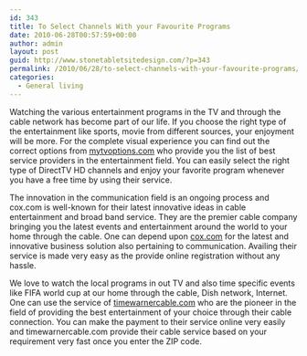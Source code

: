```yaml
---
id: 343
title: To Select Channels With your Favourite Programs
date: 2010-06-28T00:57:59+00:00
author: admin
layout: post
guid: http://www.stonetabletsitedesign.com/?p=343
permalink: /2010/06/28/to-select-channels-with-your-favourite-programs/
categories:
  - General living
---
```

Watching the various entertainment programs in the TV and through the cable network has become part of our life. If you choose the right type of the entertainment like sports, movie from different sources, your enjoyment will be more. For the complete visual experience you can find out the correct options from [mytvoptions.com](http://mytvoptions.com) who provide you the list of best service providers in the entertainment field. You can easily select the right type of DirectTV HD channels and enjoy your favorite program whenever you have a free time by using their service.

The innovation in the communication field is an ongoing process and cox.com is well-known for their latest innovative ideas in cable entertainment and broad band service. They are the premier cable company bringing you the latest events and entertainment around the world to your home through the cable. One can depend upon [cox.com](http://ww2.cox.com/) for the latest and innovative business solution also pertaining to communication. Availing their service is made very easy as the provide online registration without any hassle.

We love to watch the local programs in out TV and also time specific events like FIFA world cup at our home through the cable, Dish network, Internet. One can use the service of [timewarnercable.com](http://www.timewarnercable.com/) who are the pioneer in the field of providing the best entertainment of your choice through their cable connection. You can make the payment to their service online very easily and timewarnercable.com provide their cable service based on your requirement very fast once you enter the ZIP code.